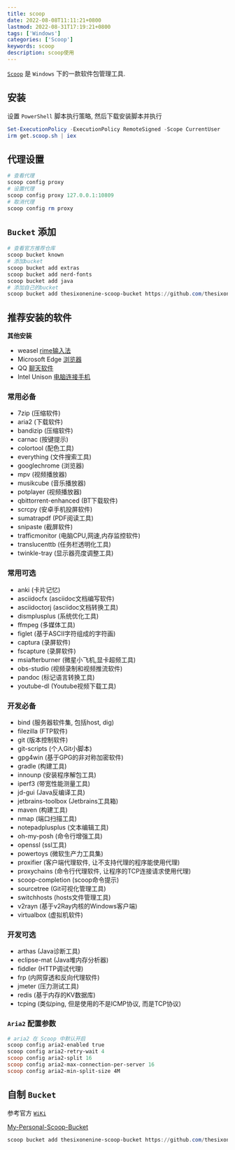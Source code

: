 ```yaml
---
title: scoop
date: 2022-08-08T11:11:21+0800
lastmod: 2022-08-31T17:19:21+0800
tags: ['Windows']
categories: ['Scoop']
keywords: scoop
description: scoop使用
---
```


[`Scoop`](https://scoop.sh/) 是 `Windows` 下的一款软件包管理工具.

## 安装

设置 `PowerShell` 脚本执行策略, 然后下载安装脚本并执行

```powershell
Set-ExecutionPolicy -ExecutionPolicy RemoteSigned -Scope CurrentUser
irm get.scoop.sh | iex
```

## 代理设置

```powershell
# 查看代理
scoop config proxy
# 设置代理
scoop config proxy 127.0.0.1:10809
# 取消代理
scoop config rm proxy
```

## `Bucket` 添加

```powershell
# 查看官方推荐仓库
scoop bucket known
# 添加bucket
scoop bucket add extras
scoop bucket add nerd-fonts
scoop bucket add java
# 添加自己的bucket
scoop bucket add thesixonenine-scoop-bucket https://github.com/thesixonenine/thesixonenine-scoop-bucket
```

## 推荐安装的软件

**其他安装**

- weasel [rime输入法](https://github.com/rime/weasel)
- Microsoft Edge [浏览器](https://www.microsoft.com/zh-cn/edge)
- QQ [聊天软件](https://im.qq.com/index)
- Intel Unison [电脑连接手机](https://www.microsoft.com/store/productId/9PP9GZM2GN26)

### 常用必备

- 7zip (压缩软件)
- aria2 (下载软件)
- bandizip (压缩软件)
- carnac (按键提示)
- colortool (配色工具)
- everything (文件搜索工具)
- googlechrome (浏览器)
- mpv (视频播放器)
- musikcube (音乐播放器)
- potplayer (视频播放器)
- qbittorrent-enhanced (BT下载软件)
- scrcpy (安卓手机投屏软件)
- sumatrapdf (PDF阅读工具)
- snipaste (截屏软件)
- trafficmonitor (电脑CPU,网速,内存监控软件)
- translucenttb (任务栏透明化工具)
- twinkle-tray (显示器亮度调整工具)

### 常用可选

- anki (卡片记忆)
- asciidocfx (asciidoc文档编写软件)
- asciidoctorj (asciidoc文档转换工具)
- dismplusplus (系统优化工具)
- ffmpeg (多媒体工具)
- figlet (基于ASCII字符组成的字符画)
- captura (录屏软件)
- fscapture (录屏软件)
- msiafterburner (微星小飞机,显卡超频工具)
- obs-studio (视频录制和视频推流软件)
- pandoc (标记语言转换工具)
- youtube-dl (Youtube视频下载工具)

### 开发必备

- bind (服务器软件集, 包括host, dig)
- filezilla (FTP软件)
- git (版本控制软件)
- git-scripts (个人Git小脚本)
- gpg4win (基于GPG的非对称加密软件)
- gradle (构建工具)
- innounp (安装程序解包工具)
- iperf3 (带宽性能测量工具)
- jd-gui (Java反编译工具)
- jetbrains-toolbox (Jetbrains工具箱)
- maven (构建工具)
- nmap (端口扫描工具)
- notepadplusplus (文本编辑工具)
- oh-my-posh (命令行增强工具)
- openssl (ssl工具)
- powertoys (微软生产力工具集)
- proxifier (客户端代理软件, 让不支持代理的程序能使用代理)
- proxychains (命令行代理软件, 让程序的TCP连接请求使用代理)
- scoop-completion (scoop命令提示)
- sourcetree (Git可视化管理工具)
- switchhosts (hosts文件管理工具)
- v2rayn (基于v2Ray内核的Windows客户端)
- virtualbox (虚拟机软件)

### 开发可选

- arthas (Java诊断工具)
- eclipse-mat (Java堆内存分析器)
- fiddler (HTTP调试代理)
- frp (内网穿透和反向代理软件)
- jmeter (压力测试工具)
- redis (基于内存的KV数据库)
- tcping (类似ping, 但是使用的不是ICMP协议, 而是TCP协议)

### `Aria2` 配置参数

```powershell
# aria2 在 Scoop 中默认开启
scoop config aria2-enabled true
scoop config aria2-retry-wait 4
scoop config aria2-split 16
scoop config aria2-max-connection-per-server 16
scoop config aria2-min-split-size 4M
```

## 自制 `Bucket`

参考官方 [`WiKi`](https://github.com/ScoopInstaller/Scoop/wiki/Buckets#creating-your-own-bucket)

[My-Personal-Scoop-Bucket](https://github.com/thesixonenine/thesixonenine-scoop-bucket)

```powershell
scoop bucket add thesixonenine-scoop-bucket https://github.com/thesixonenine/thesixonenine-scoop-bucket
```
